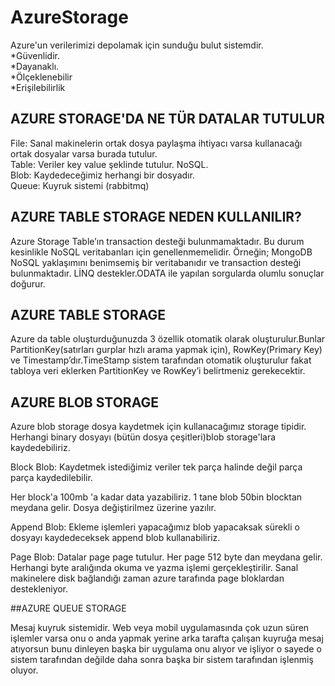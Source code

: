 # AzureStorage
Azure'un verilerimizi depolamak için sunduğu bulut sistemdir.<br/>
*Güvenlidir. <br/>
*Dayanaklı.<br/>
*Ölçeklenebilir<br/>
*Erişilebilirlik<br/>

## AZURE STORAGE'DA NE TÜR DATALAR TUTULUR
File:  Sanal makinelerin ortak dosya paylaşma ihtiyacı varsa kullanacağı ortak dosyalar varsa burada tutulur.<br />
Table: Veriler key value şeklinde tutulur. NoSQL.<br />
Blob: Kaydedeceğimiz herhangi bir dosyadır. <br/>
Queue: Kuyruk sistemi (rabbitmq) <br />

## AZURE TABLE STORAGE NEDEN KULLANILIR?

Azure Storage Table’ın transaction desteği bulunmamaktadır. Bu durum kesinlikle NoSQL veritabanları için genellenmemelidir. Örneğin; MongoDB NoSQL yaklaşımını benimsemiş bir veritabanıdır ve transaction desteği bulunmaktadır. LİNQ destekler.ODATA ile yapılan sorgularda olumlu sonuçlar doğurur.

## AZURE TABLE STORAGE

Azure da table oluşturduğunuzda 3 özellik otomatik olarak oluşturulur.Bunlar PartitionKey(satırları gurplar hızlı arama yapmak için), RowKey(Primary Key) ve Timestamp’dır.TimeStamp sistem tarafından otomatik oluşturulur fakat tabloya veri eklerken PartitionKey ve RowKey’i belirtmeniz gerekecektir.

## AZURE BLOB STORAGE

Azure blob storage dosya kaydetmek için kullanacağımız storage tipidir. Herhangi binary dosyayı (bütün dosya çeşitleri)blob storage'lara kaydedebiliriz.

Block Blob: Kaydetmek istediğimiz veriler tek parça halinde değil parça parça kaydedilebilir.

Her block'a 100mb 'a kadar data yazabiliriz. 1 tane blob 50bin blocktan meydana gelir. Dosya değiştirilmez üzerine yazılır.

Append Blob:  Ekleme işlemleri yapacağımız blob yapacaksak sürekli o dosyayı kaydedeceksek append blob kullanabiliriz.

Page Blob: Datalar page page tutulur. Her page 512 byte dan meydana gelir. Herhangi byte aralığında okuma ve yazma işlemi gerçekleştirilir. Sanal makinelere disk bağlandığı zaman azure tarafında page bloklardan destekleniyor.

##AZURE QUEUE STORAGE

Mesaj kuyruk sistemidir. Web veya mobil uygulamasında çok uzun süren işlemler varsa onu o anda yapmak yerine arka tarafta çalışan kuyruğa mesaj atıyorsun bunu dinleyen başka bir uygulama onu alıyor ve işliyor o sayede o sistem tarafından değilde daha sonra başka bir sistem tarafından işlenmiş oluyor.
